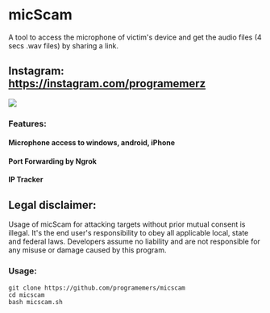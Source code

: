 # micScam

A tool to access the microphone of victim's device and get the audio files (4 secs .wav files) by sharing a link.

## Instagram: https://instagram.com/programemerz

![](images.png)

### Features:

#### Microphone access to windows, android, iPhone
#### Port Forwarding by Ngrok
#### IP Tracker

## Legal disclaimer:

Usage of micScam for attacking targets without prior mutual consent is illegal. It's the end user's responsibility to obey all applicable local, state and federal laws. Developers assume no liability and are not responsible for any misuse or damage caused by this program. 

### Usage:
```
git clone https://github.com/programemers/micscam
cd micscam
bash micscam.sh
```
